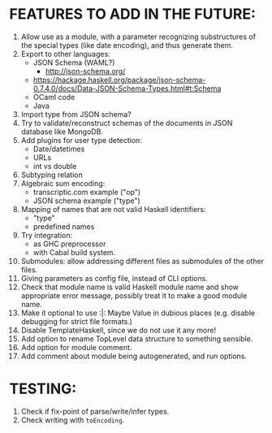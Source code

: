 FEATURES TO ADD IN THE FUTURE:
==============================

1. Allow use as a module, with a parameter recognizing substructures of the special types (like date encoding), and thus generate them.
2. Export to other languages:
    * JSON Schema (WAML?)
        - http://json-schema.org/
	- https://hackage.haskell.org/package/json-schema-0.7.4.0/docs/Data-JSON-Schema-Types.html#t:Schema
    * OCaml code
    * Java
3. Import type from JSON schema?
4. Try to validate/reconstruct schemas of the documents in JSON database like MongoDB.
5. Add plugins for user type detection:
    * Date/datetimes
    * URLs
    * int vs double
6. Subtyping relation
7. Algebraic sum encoding:
    * transcriptic.com example ("op")
    * JSON schema example ("type")
8. Mapping of names that are not valid Haskell identifiers:
    * "type"
    * predefined names
9. Try integration:
    * as GHC preprocessor
    * with Cabal build system.
10. Submodules: allow addressing different files as submodules of the other files.
11. Giving parameters as config file, instead of CLI options.
12. Check that module name is valid Haskell module name and show appropriate error message, possibly treat it to make a good module name.
13. Make it optional to use :|: Maybe Value in dubious places (e.g. disable debugging for strict file formats.)
14. Disable TemplateHaskell, since we do not use it any more!
15. Add option to rename TopLevel data structure to something sensible.
16. Add option for module comment.
17. Add comment about module being autogenerated, and run options.

TESTING:
========
1. Check if fix-point of parse/write/infer types.
2. Check writing with `toEncoding`.
